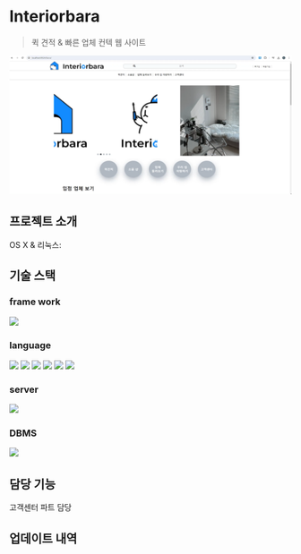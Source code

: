 # Interiorbara
> 퀵 견적 & 빠른 업체 컨텍 웹 사이트

![설명 텍스트](src/main/webapp/resources/inbahead.png)

## 프로젝트 소개

OS X & 리눅스:

## 기술 스택

### frame work
<img src="https://img.shields.io/badge/Spring-6DB33F?style=flat-square&logo=Spring&logoColor=white"/>

### language
<img src="https://img.shields.io/badge/java-007396?style=flat-square&logo=java&logoColor=white"/> <img src="https://img.shields.io/badge/HTML5-E34F26?style=flat-square&logo=html5&logoColor=white"/> <img src="https://img.shields.io/badge/CSS-1572B6?style=flatsquare&logo=css3&logoColor=white"/> <img src="https://img.shields.io/badge/jQuery-0769AD?style=flat-square&logo=jQuery&logoColor=white"/> <img src="https://img.shields.io/badge/Python-3776AB?style=flat-square&logo=Python&logoColor=white"/> <img src="https://img.shields.io/badge/Selenium-43B02A?style=flat-square&logo=Selenium&logoColor=white"/> 

### server 
<img src="https://img.shields.io/badge/apachetomcat-E34F26?style=flat-square&logo=apachetomcat&logoColor=white"/>

### DBMS
<img src="https://img.shields.io/badge/ORACLE-F80000?style=flat-square&logo=oracle&logoColor=white"/>

## 담당 기능
고객센터 파트 담당


## 업데이트 내역
